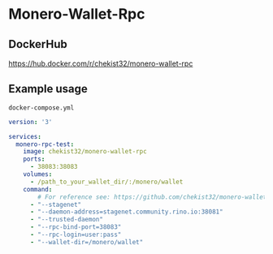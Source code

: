 # Monero-Wallet-Rpc

## DockerHub
https://hub.docker.com/r/chekist32/monero-wallet-rpc

## Example usage

```docker-compose.yml```
```yml
version: '3'

services:
  monero-rpc-test:
    image: chekist32/monero-wallet-rpc
    ports:
      - 38083:38083
    volumes:
      - /path_to_your_wallet_dir/:/monero/wallet
    command:
        # For reference see: https://github.com/chekist32/monero-wallet-rpc-docker/blob/master/docs/monero-wallet-rpc-man.md
      - "--stagenet" 
      - "--daemon-address=stagenet.community.rino.io:38081"
      - "--trusted-daemon"
      - "--rpc-bind-port=38083" 
      - "--rpc-login=user:pass" 
      - "--wallet-dir=/monero/wallet"

```
